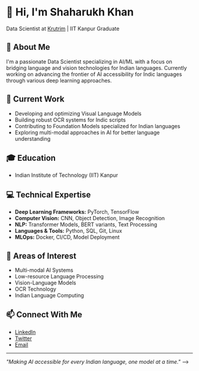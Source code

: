 # 👋 Hi, I'm Shaharukh Khan

Data Scientist at [Krutrim](https://krutrim.ai) | IIT Kanpur Graduate

## 🔭 About Me
I'm a passionate Data Scientist specializing in AI/ML with a focus on bridging language and vision technologies for Indian languages. Currently working on advancing the frontier of AI accessibility for Indic languages through various deep learning approaches.

## 🚀 Current Work
- Developing and optimizing Visual Language Models
- Building robust OCR systems for Indic scripts
- Contributing to Foundation Models specialized for Indian languages
- Exploring multi-modal approaches in AI for better language understanding

## 🎓 Education
- Indian Institute of Technology (IIT) Kanpur

## 💻 Technical Expertise
- **Deep Learning Frameworks:** PyTorch, TensorFlow
- **Computer Vision:** CNN, Object Detection, Image Recognition
- **NLP:** Transformer Models, BERT variants, Text Processing
- **Languages & Tools:** Python, SQL, Git, Linux
- **MLOps:** Docker, CI/CD, Model Deployment

## 🌱 Areas of Interest
- Multi-modal AI Systems
- Low-resource Language Processing
- Vision-Language Models
- OCR Technology
- Indian Language Computing

## 📫 Connect With Me
- [LinkedIn](https://www.linkedin.com/in/shaharukh-khan-a704188a/)
- [Twitter](https://twitter.com/shahrukhkhan615)
- [Email](mailto:shaharukhkhan4350@gmail.com)

---
*"Making AI accessible for every Indian language, one model at a time."*
-->
